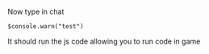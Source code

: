 Now type in chat

`$console.warn("test")`

It should run the js code allowing you to run code in game
